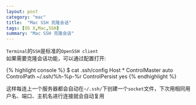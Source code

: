 ```yaml
---
layout: post
category: "mac"
title:  "Mac SSH 克隆会话"
tags: [OS X,Mac,SSH]
summary: "Mac SSH 克隆会话"
---
```

`Terminal`的`SSH`是标准的`OpenSSH client`  
如果需要克隆会话功能，可以通过配置打开:

{% highlight console %}
$ cat .ssh/config 
Host *
    ControlMaster auto
    ControlPath ~/.ssh/%h-%p-%r
    ControlPersist yes
{% endhighlight %}

这样每连上一个服务器都会自动在`~/.ssh/`下创建一个`socket`文件，下次用相同用户名、端口、主机名进行连接就会自动复用

